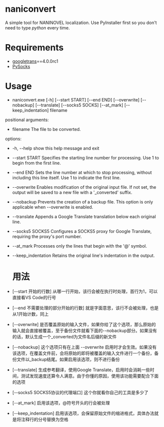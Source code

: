# naniconvert
A simple tool for NANINOVEL localization. Use PyInstaller first so you don't need to type *python* every time.

# Requirements
- [googletrans](https://pypi.org/project/googletrans/)==4.0.0rc1
- [PySocks](https://pypi.org/project/PySocks/)

# Usage

- naniconvert.exe [-h] [--start START] [--end END] [--overwrite] [--nobackup] [--translate] [--socks5 SOCKS] [--at_mark] [--keep_indentation] filename

positional arguments:
- filename            The file to be converted.

options:
- -h, --help          show this help message and exit
- --start START       Specifies the starting line number for processing. Use 1 to begin from the first line.
- --end END           Sets the line number at which to stop processing, without including this line itself. Use 1 to indicate the first line.
- --overwrite         Enables modification of the original input file. If not set, the output will be saved to a new file with a '_converted' suffix.
- --nobackup          Prevents the creation of a backup file. This option is only applicable when --overwrite is enabled.
- --translate         Appends a Google Translate translation below each original line.
- --socks5 SOCKS5     Configures a SOCKS5 proxy for Google Translate, requiring the proxy's port number.
- --at_mark           Processes only the lines that begin with the '@' symbol.
- --keep_indentation  Retains the original line's indentation in the output.

  # 用法
- [--start 开始的行数] 从哪一行开始，该行会被在执行时处理，首行为1，可以直接看VS Code的行号
- [--end 不需要处理的部分开始的行数] 就是字面意思，该行不会被处理，也是从1开始计数，同上
- [--overwrite] 是否覆盖原始的输入文件，如果你给了这个选项，那么原始的输入就会直接被覆盖，至于备份文件就看下面的--nobackup部分。如果没有的话，默认生成一个_converted为文件名后缀的新文件
- [--nobackup] 这个选项只有在上面 --overwrite 启用时才会生效。如果没有该选项，在覆盖文件前，会将原始的即将被覆盖的输入文件进行一个备份，备份文件以_backup结尾。如果启用该选项，则不进行备份
- [--translate] 生成参考翻译，使用Google Translate，启用时会消耗一些时间，测试发现速度还算令人满意。由于你懂的原因，使用该功能需要配合下面的选项
- [--socks5 SOCKS5协议的代理端口] 这个你就看你自己的工具是多少了
- [--at_mark] 启用该选项，@符号开头的行会被处理
- [--keep_indentation] 启用该选项，会保留原始文件的缩进格式，具体办法就是将注释行的分号替换为空格
